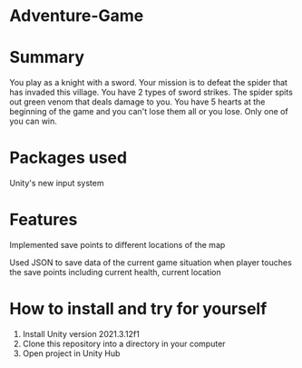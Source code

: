 # Adventure-Game

# Summary
You play as a knight with a sword. Your mission is to defeat the spider that has invaded this village. You have 2 types of sword strikes. The spider spits out green venom that deals damage to you. You have 5 hearts at the beginning of the game and you can't lose them all or you lose. Only one of you can win.

# Packages used
Unity's new input system

# Features
Implemented save points to different locations of the map

Used JSON to save data of the current game situation when player touches the save points including current health, current location

# How to install and try for yourself
1. Install Unity version 2021.3.12f1
2. Clone this repository into a directory in your computer
3. Open project in Unity Hub
